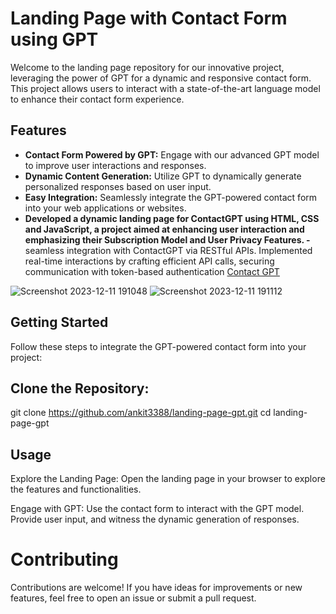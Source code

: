 
# Landing Page with Contact Form using GPT
Welcome to the landing page repository for our innovative project, leveraging the power of GPT for a dynamic and responsive contact form. This project allows users to interact with a state-of-the-art language model to enhance their contact form experience.

## Features

- **Contact Form Powered by GPT:** Engage with our advanced GPT model to improve user interactions and responses.
- **Dynamic Content Generation:** Utilize GPT to dynamically generate personalized responses based on user input.
- **Easy Integration:** Seamlessly integrate the GPT-powered contact form into your web applications or websites.
- **Developed a dynamic landing page for ContactGPT using HTML, CSS and JavaScript, a project aimed at enhancing user
interaction and emphasizing their Subscription Model and User Privacy Features.
-** seamless integration with ContactGPT via RESTful APIs. Implemented real-time interactions by crafting efficient API
calls, securing communication with token-based authentication
[Contact GPT ](https://ankit3388.github.io/Landing_page_ContactGPT/)

![Screenshot 2023-12-11 191048](https://github.com/ankit3388/Landing_page_ContactGPT/assets/106178304/eaceed8d-6d78-40e0-b029-e059c90637bd)
![Screenshot 2023-12-11 191112](https://github.com/ankit3388/Landing_page_ContactGPT/assets/106178304/1badee5e-7b41-4358-8296-65dca6205458)
## Getting Started

Follow these steps to integrate the GPT-powered contact form into your project:

## Clone the Repository:
   git clone https://github.com/ankit3388/landing-page-gpt.git
   cd landing-page-gpt
   
## Usage
Explore the Landing Page:
Open the landing page in your browser to explore the features and functionalities.

Engage with GPT:
Use the contact form to interact with the GPT model. Provide user input, and witness the dynamic generation of responses.

# Contributing
Contributions are welcome! If you have ideas for improvements or new features, feel free to open an issue or submit a pull request.





